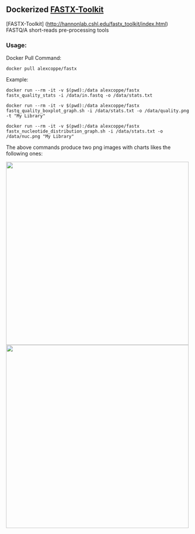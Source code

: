 ## Dockerized  [FASTX-Toolkit](http://hannonlab.cshl.edu/fastx_toolkit/index.html)

[FASTX-Toolkit] (http://hannonlab.cshl.edu/fastx_toolkit/index.html) FASTQ/A short-reads pre-processing tools

### Usage:

Docker Pull Command:

```
docker pull alexcoppe/fastx
```

Example:

```
docker run --rm -it -v $(pwd):/data alexcoppe/fastx fastx_quality_stats -i /data/in.fastq -o /data/stats.txt

docker run --rm -it -v $(pwd):/data alexcoppe/fastx fastq_quality_boxplot_graph.sh -i /data/stats.txt -o /data/quality.png -t "My Library"

docker run --rm -it -v $(pwd):/data alexcoppe/fastx fastx_nucleotide_distribution_graph.sh -i /data/stats.txt -o /data/nuc.png "My Library"
```

The above commands produce two png images with charts likes the following ones:

<img src="https://raw.githubusercontent.com/alexcoppe/bio-dockers/master/fastx-toolkit/nuc.png" width="500" >
<img src="https://raw.githubusercontent.com/alexcoppe/bio-dockers/master/fastx-toolkit/quality.png" width="500" >
